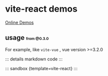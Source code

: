 # vite-react demos

[Online Demos](https://sandpack-vue3.js-bridge.com/?path=/story/presets-template--vite-react)

## usage <small style="font-size: 12px; color: var(--vp-c-green);">from @0.3.0</small>

For example, like `vite-vue` , vue version >=3.2.0

<script setup>
import viteReact from '../codes/vite-templates/vite-react.ts';
</script>

::: details markdown code
<CodePanel :value="viteReact" />
:::

::: sandbox {template=vite-react}
:::
